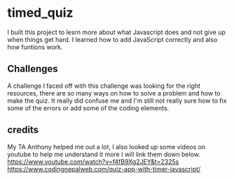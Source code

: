 # timed_quiz
I built this project to lesrn more about what Javascript does and not give up when things get hard.
I learned how to add JavaScript correctly and also how funtions work.
## Challenges
A challenge I faced off with this challenge was looking for the right resources, there are so many ways on how to solve a problem and how to make the quiz. It really did confuse me and I'm still not really sure how to fix some of the errors or add some of the coding elements.
## credits 
My TA Anthony helped me out a lot, I also looked up some videos on youtube to help me understand it more I will link them down below.
https://www.youtube.com/watch?v=f4fB9Xg2JEY&t=2325s
https://www.codingnepalweb.com/quiz-app-with-timer-javascript/